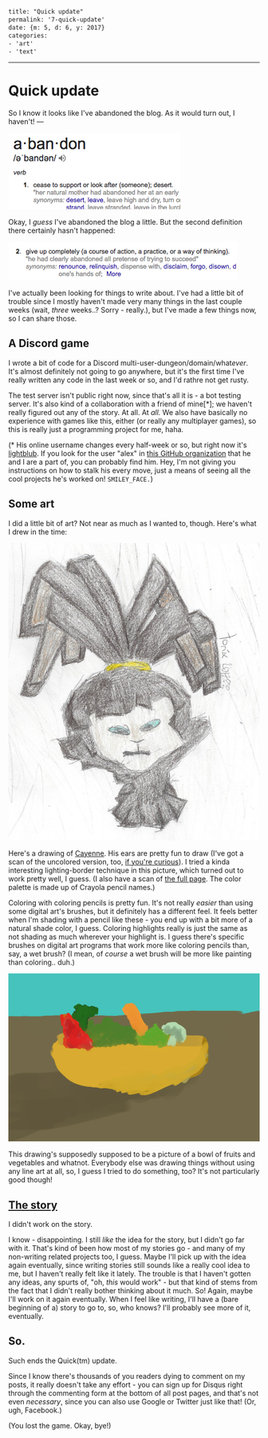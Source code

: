 
    title: "Quick update"
    permalink: '7-quick-update'
    date: {m: 5, d: 6, y: 2017}
    categories:
    - 'art'
    - 'text'

---

# Quick update

So I know it looks like I've abandoned the blog. As it would turn out, I
haven't! ––

!["abandon": cease to support or look after (someone); desert.](static/media/07-abandon.png)

Okay, I *guess* I've abandoned the blog a little. But the second definition
there certainly hasn't happened:

!["abandon": give up completely (a course of action, a practice, or a way of thinking).](static/media/07-abandon-2.png)

I've actually been looking for things to write about. I've had a little bit of
trouble since I mostly haven't made very many things in the last couple weeks
(wait, *three* weeks..? Sorry - really.), but I've made a few things now, so I
can share those.

## A Discord game

I wrote a bit of code for a Discord multi-user-dungeon/domain/what*ever*. It's
almost definitely not going to go anywhere, but it's the first time I've really
written any code in the last week or so, and I'd rathre not get rusty.

The test server isn't public right now, since that's all it is - a bot testing
server. It's also kind of a collaboration with a friend of mine[\*]; we haven't
really figured out any of the story. At all. At *all.* We also have basically
no experience with games like this, either (or really any multiplayer games),
so this is really just a programming project for me, haha.

(\* His online username changes every half-week or so, but right now it's
[lightblub][lightblub]. If you look for the user "alex" in
[this GitHub organization][coolandgood] that he and I are a part of, you can probably find him. Hey, I'm not giving you instructions on how to stalk his
every move, just a means of seeing all the cool projects he's worked on!
`SMILEY_FACE.`)

## Some art

I did a little bit of art? Not near as much as I wanted to, though. Here's what
I drew in the time:

![Cayenne, except he is colorful](static/media/07-cayenne-colored.png)

Here's a drawing of [Cayenne][cayenne-profile]. His ears are pretty fun to draw
(I've got a scan of the uncolored version, too,
[if you're curious][cayenne-sketch]). I tried a kinda interesting
lighting-border technique in this picture, which turned out to work pretty
well, I guess. (I also have a scan of [the full page][cayenne-page]. The color
palette is made up of Crayola pencil names.)

Coloring with coloring pencils is pretty fun. It's not really *easier* than
using some digital art's brushes, but it definitely has a different feel. It
feels better when I'm shading with a pencil like these - you end up with a bit
more of a natural shade color, I guess. Coloring highlights really is just the
same as not shading as much wherever your highlight is. I guess there's
specific brushes on digital art programs that work more like coloring
pencils than, say, a wet brush? (I mean, of *course* a wet brush will be more
like painting than coloring.. duh.)

![SPOILERS!!!! it's a bowl of vegetables and/or vegetables.](static/media/07-my-art-is-deteriorating.png)

This drawing's supposedly supposed to be a picture of a bowl of fruits and
vegetables and whatnot. Everybody else was drawing things without using any
line art at all, so, I guess I tried to do something, too? It's not
particularly good though!

## [The story](posts/4-wrote-a-thing.html)

I didn't work on the story.

I know - disappointing. I still *like* the idea for the story, but I didn't go
far with it. That's kind of been how most of my stories go - and many of my
non-writing related projects too, I guess. Maybe I'll pick up with the idea
again eventually, since writing stories still sounds like a really cool idea to
me, but I haven't really felt like it lately. The trouble is that I haven't
gotten any ideas, any spurts of, "oh, *this* would work" - but that kind of
stems from the fact that I didn't really bother thinking about it much. So!
Again, maybe I'll work on it again eventually. When I feel like writing, I'll
have a (bare beginning of a) story to go to, so, who knows? I'll probably see
more of it, eventually.

## So.

Such ends the Quick(tm) update.

Since I know there's thousands of you readers dying to comment on my posts,
it really doesn't take any effort - you can sign up for Disqus right through
the commenting form at the bottom of all post pages, and that's not even
*necessary*, since you can also use Google or Twitter just like that!
(Or, ugh, Facebook.)

(You lost the game. Okay, bye!)

  [lightblub]: https://github.com/lightblub
  [coolandgood]: https://github.com/orgs/coolandgood/people
  [cayenne-profile]: http://floraverse.com/comic/oneshots/96-character-profile-cayenne/
  [cayenne-sketch]: static/media/07-cayenne-sketch.png
  [cayenne-page]: static/media/07-cayenne-page.png
